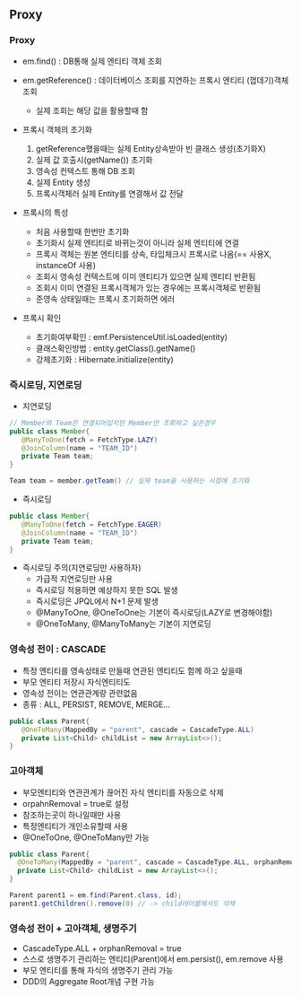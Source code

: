 ## Proxy

### Proxy
 - em.find() : DB통해 실제 엔티티 객체 조회
 - em.getReference() : 데이터베이스 조회를 지연하는 프록시 엔티티 (껍데기)객체조회
   - 실제 조회는 해당 값을 활용할때 함
 - 프록시 객체의 초기화
   1. getReference했을때는 실제 Entity상속받아 빈 클래스 생성(초기화X)
   2. 실제 값 호출시(getName()) 초기화
   3. 영속성 컨텍스트 통해 DB 조회 
   4. 실제 Entity 생성
   5. 프록시객체러 실제 Entity를 연결해서 값 전달

 - 프록시의 특성
   - 처음 사용할때 한번만 초기화
   - 초기화시 실제 엔티티로 바뀌는것이 아니라 실제 엔티티에 연결
   - 프록시 객체는 원본 엔티티를 상속, 타입체크시 프록시로 나옴(== 사용X, instanceOf 사용)
   - 조회시 영속성 컨텍스트에 이미 엔티티가 있으면 실제 엔티티 반환됨
   - 조회시 이미 연결된 프록시객체가 있는 경우에는 프록시객체로 반환됨
   - 준영속 상태일때는 프록시 초기화하면 에러

 - 프록시 확인
   - 초기화여부확인 : emf.PersistenceUtil.isLoaded(entity)
   - 클래스확인방법 : entity.getClass().getName()
   - 강제초기화 : Hibernate.initialize(entity)

### 즉시로딩, 지연로딩
 - 지연로딩
```java
// Member와 Team은 연결되어있지만 Member만 조회하고 싶은경우
public class Member{
   @ManyToOne(fetch = FetchType.LAZY)
   @JoinColumn(name = "TEAM_ID")
   private Team team;
}

Team team = member.getTeam() // 실제 team을 사용하는 시점에 초기화
```

 - 즉시로딩
```java
public class Member{
   @ManyToOne(fetch = FetchType.EAGER)
   @JoinColumn(name = "TEAM_ID")
   private Team team;
}
```

 - 즉시로딩 주의(지연로딩만 사용하자)
   - 가급적 지연로딩만 사용
   - 즉시로딩 적용하면 예상하지 못한 SQL 발생
   - 즉시로딩은 JPQL에서 N+1 문제 발생
   - @ManyToOne, @OneToOne는 기본이 즉시로딩(LAZY로 변경해야함)
   - @OneToMany, @ManyToMany는 기본이 지연로딩

### 영속성 전이 : CASCADE
 - 특정 엔티티를 영속상태로 만들때 연관된 엔티티도 함께 하고 싶을때
 - 부모 엔티티 저장시 자식엔티티도
 - 영속성 전이는 연관관계랑 관련없음
 - 종류 : ALL, PERSIST, REMOVE, MERGE...

```java
public class Parent{
   @OneToMany(MappedBy = "parent", cascade = CascadeType.ALL)
   private List<Child> childList = new ArrayList<>();
}
```

### 고아객체
 - 부모엔티티와 연관관계가 끊어진 자식 엔티티를 자동으로 삭제
 - orpahnRemoval = true로 설정
 - 참조하는곳이 하나일때만 사용
 - 특정엔티티가 개인소유할때 사용
 - @OneToOne, @OneToMany만 가능

 ```java
public class Parent{
   @OneToMany(MappedBy = "parent", cascade = CascadeType.ALL, orphanRemoval=true)
   private List<Child> childList = new ArrayList<>();
}

 Parent parent1 = em.find(Parent.class, id);
 parent1.getChildren().remove(0) // -> child테이블에서도 삭제
 ```

### 영속성 전이 + 고아객체, 생명주기
 - CascadeType.ALL + orphanRemoval = true
 - 스스로 생명주기 관리하는 엔티티(Parent)에서 em.persist(), em.remove 사용
 - 부모 엔티티를 통해 자식의 생명주기 관리 가능
 - DDD의 Aggregate Root개념 구현 가능

